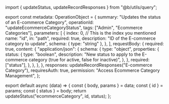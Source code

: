 import { updateStatus, updateRecordResponses } from "@b/utils/query";

export const metadata: OperationObject = {
  summary: "Updates the status of an E-commerce Category",
  operationId: "updateEcommerceCategoryStatus",
  tags: ["Admin", "Ecommerce Categories"],
  parameters: [
    {
      index: 0, // This is the index you mentioned
      name: "id",
      in: "path",
      required: true,
      description: "ID of the E-commerce category to update",
      schema: { type: "string" },
    },
  ],
  requestBody: {
    required: true,
    content: {
      "application/json": {
        schema: {
          type: "object",
          properties: {
            status: {
              type: "boolean",
              description:
                "New status to apply to the E-commerce category (true for active, false for inactive)",
            },
          },
          required: ["status"],
        },
      },
    },
  },
  responses: updateRecordResponses("E-commerce Category"),
  requiresAuth: true,
  permission: "Access Ecommerce Category Management",
};

export default async (data) => {
  const { body, params } = data;
  const { id } = params;
  const { status } = body;
  return updateStatus("ecommerceCategory", id, status);
};
